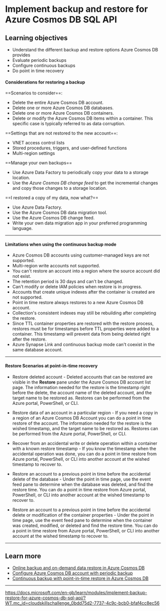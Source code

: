 # Implement backup and restore for Azure Cosmos DB SQL API

## Learning objectives

-   Understand the different backup and restore options Azure Cosmos DB provides
-   Evaluate periodic backups
-   Configure continuous backups
-   Do point in time recovery


#### Considerations for restoring a backup
==Scenarios to consider==:
-   Delete the entire Azure Cosmos DB account.
-   Delete one or more Azure Cosmos DB databases.
-   Delete one or more Azure Cosmos DB containers.
-   Delete or modify the Azure Cosmos DB items within a container. This specific case is typically referred to as data corruption.


==Settings that are not restored to the new account==:
-   VNET access control lists
-   Stored procedures, triggers, and user-defined functions
-   Multi-region settings


==Manage your own backups==
-   Use Azure Data Factory to periodically copy your data to a storage location.
-   Use the _Azure Cosmos DB change feed_ to get the incremental changes and copy those changes to a storage location.


==I restored a copy of my data, now what?==
-   Use Azure Data Factory.
-   Use the Azure Cosmos DB data migration tool.
-   Use the Azure Cosmos DB change feed.
-   Write your own data migration app in your preferred programming language.

---
#### Limitations when using the continuous backup mode

-   Azure Cosmos DB accounts using customer-managed keys are not supported.
-   Multi-region write accounts not supported.
-   You can't restore an account into a region where the source account did not exist.
-   The retention period is 30 days and can't be changed.
-   Can't modify or delete IAM policies when restore is in progress.
-   Accounts that create unique indexes after the container is created are not supported.
-   Point in time restore always restores to a new Azure Cosmos DB account.
-   Collection's consistent indexes may still be rebuilding after completing the restore.
-   Since TTL container properties are restored with the restore process, restores must be for timestamps before TTL properties were added to a container. This timestamp will prevent data from being deleted right after the restore.
-   Azure Synapse Link and continuous backup mode can't coexist in the same database account.

---
#### Restore Scenarios at point-in-time recovery
-   Restore deleted account - Deleted accounts that can be restored are visible in the **Restore** pane under the Azure Cosmos DB account list page. The information needed for the restore is the timestamp right before the delete, the account name of the deleted account, and the target name to be restored as. Restores can be performed from the Azure portal, PowerShell, or CLI.
    
-   Restore data of an account in a particular region - If you need a copy in a region of an Azure Cosmos DB Account you can do a point in time restore of the account. The information needed for the restore is the wished timestamp, and the target name to be restored as. Restores can be performed from the Azure portal, PowerShell, or CLI.
    
-   Recover from an accidental write or delete operation within a container with a known restore timestamp - If you know the timestamp when the accidental operation was done, you can do a point in time restore from Azure portal, PowerShell, or CLI into another account at the wished timestamp to recover to.
    
-   Restore an account to a previous point in time before the accidental delete of the database - Under the point in time page, use the event feed pane to determine when the database was deleted, and find the restore time. You can do a point in time restore from Azure portal, PowerShell, or CLI into another account at the wished timestamp to recover to.
    
-   Restore an account to a previous point in time before the accidental delete or modification of the container properties - Under the point in time page, use the event feed pane to determine when the container was created, modified, or deleted and find the restore time. You can do a point in time restore from Azure portal, PowerShell, or CLI into another account at the wished timestamp to recover to.


---
## Learn more
-   [Online backup and on-demand data restore in Azure Cosmos DB](https://docs.microsoft.com/en-us/azure/cosmos-db/online-backup-and-restore)
-   [Configure Azure Cosmos DB account with periodic backup](https://docs.microsoft.com/en-us/azure/cosmos-db/configure-periodic-backup-restore)
-   [Continuous backup with point-in-time restore in Azure Cosmos DB](https://docs.microsoft.com/en-us/azure/cosmos-db/continuous-backup-restore-introduction)

---
https://docs.microsoft.com/en-gb/learn/modules/implement-backup-restore-for-azure-cosmos-db-sql-api/?WT.mc_id=cloudskillschallenge_0bdd75d2-7737-4c9c-bcb0-bfaf4cc8ec56


